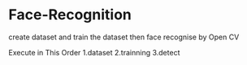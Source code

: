 # Face-Recognition
create dataset and train the dataset then face recognise by Open CV

Execute in This Order
1.dataset
2.trainning
3.detect
